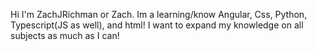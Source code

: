 Hi I'm ZachJRichman or Zach. Im a learning/know Angular, Css, Python, Typescript(JS as well), and html! I want to expand my knowledge on all subjects as much as I can!
